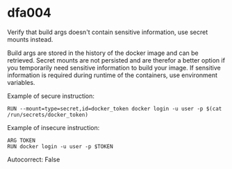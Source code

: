 # dfa004

Verify that build args doesn't contain sensitive information, use secret mounts instead.

Build args are stored in the history of the docker image and can be retrieved. Secret mounts are not persisted
and are therefor a better option if you temporarily need sensitive information to build your image. If sensitive
information is required during runtime of the containers, use environment variables.

Example of secure instruction:

```
RUN --mount=type=secret,id=docker_token docker login -u user -p $(cat /run/secrets/docker_token)
```

Example of insecure instruction:
```
ARG TOKEN
RUN docker login -u user -p $TOKEN
```

Autocorrect: False
